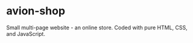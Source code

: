 # avion-shop

Small multi-page website - an online store. Сoded with pure HTML, CSS, and JavaScript.
